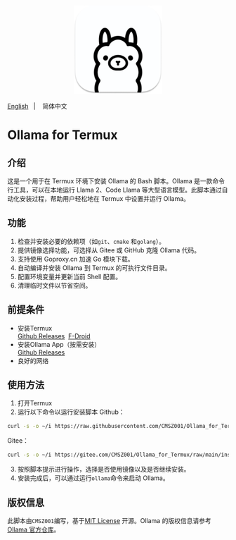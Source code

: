 <div align="center">
  <img alt="ollama" height="200px" src="./_images/ollama.png">
</div>

<a href="./README.md">English</a>
&nbsp;&nbsp;| &nbsp;&nbsp;
简体中文

# Ollama for Termux

## 介绍
这是一个用于在 Termux 环境下安装 Ollama 的 Bash 脚本。Ollama 是一款命令行工具，可以在本地运行 Llama 2、Code Llama 等大型语言模型。此脚本通过自动化安装过程，帮助用户轻松地在 Termux 中设置并运行 Ollama。

## 功能
1. 检查并安装必要的依赖项（如`git`、`cmake`  和`golang`）。
2. 提供镜像选择功能，可选择从 Gitee 或 GitHub 克隆 Ollama 代码。
3. 支持使用 Goproxy.cn 加速 Go 模块下载。
3. 自动编译并安装 Ollama 到 Termux 的可执行文件目录。
4. 配置环境变量并更新当前 Shell 配置。
5. 清理临时文件以节省空间。

## 前提条件
- 安装Termux  
[Github Releases](https://github.com/termux/termux-app/releases/latest)&nbsp;&nbsp;[F-Droid](https://f-droid.org/en/packages/com.termux)
- 安装Ollama App（按需安装）  
[Github Releases](https://github.com/JHubi1/ollama-app/releases/latest)
- 良好的网络

## 使用方法
1. 打开Termux
2. 运行以下命令以运行安装脚本
Github：
```bash
curl -s -o ~/i https://raw.githubusercontent.com/CMSZ001/Ollama_for_Termux/refs/heads/main/install.sh && sh ~/i
```
Gitee：
```bash
curl -s -o ~/i https://gitee.com/CMSZ001/Ollama_for_Termux/raw/main/install.sh && sh ~/i
```
3. 按照脚本提示进行操作，选择是否使用镜像以及是否继续安装。
4. 安装完成后，可以通过运行`ollama`命令来启动 Ollama。

## 版权信息
此脚本由`CMSZ001`编写，基于[MIT License](./LICENSE) 开源。Ollama 的版权信息请参考[Ollama 官方仓库](https://github.com/ollama/ollama)。
